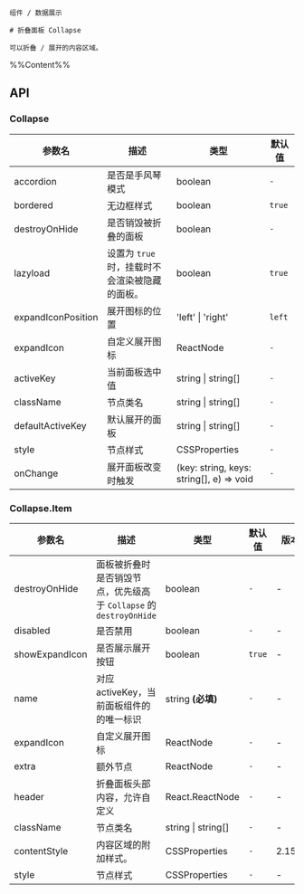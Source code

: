 `````
组件 / 数据展示

# 折叠面板 Collapse

可以折叠 / 展开的内容区域。
`````

%%Content%%

## API

### Collapse

|参数名|描述|类型|默认值|
|---|---|---|---|
|accordion|是否是手风琴模式|boolean |`-`|
|bordered|无边框样式|boolean |`true`|
|destroyOnHide|是否销毁被折叠的面板|boolean |`-`|
|lazyload|设置为 `true` 时，挂载时不会渲染被隐藏的面板。|boolean |`true`|
|expandIconPosition|展开图标的位置|'left' \| 'right' |`left`|
|expandIcon|自定义展开图标|ReactNode |`-`|
|activeKey|当前面板选中值|string \| string[] |`-`|
|className|节点类名|string \| string[] |`-`|
|defaultActiveKey|默认展开的面板|string \| string[] |`-`|
|style|节点样式|CSSProperties |`-`|
|onChange|展开面板改变时触发|(key: string, keys: string[], e) => void |`-`|

### Collapse.Item

|参数名|描述|类型|默认值|版本|
|---|---|---|---|---|
|destroyOnHide|面板被折叠时是否销毁节点，优先级高于 `Collapse` 的 `destroyOnHide`|boolean |`-`|-|
|disabled|是否禁用|boolean |`-`|-|
|showExpandIcon|是否展示展开按钮|boolean |`true`|-|
|name|对应 activeKey，当前面板组件的的唯一标识|string  **(必填)**|`-`|-|
|expandIcon|自定义展开图标|ReactNode |`-`|-|
|extra|额外节点|ReactNode |`-`|-|
|header|折叠面板头部内容，允许自定义|React.ReactNode |`-`|-|
|className|节点类名|string \| string[] |`-`|-|
|contentStyle|内容区域的附加样式。|CSSProperties |`-`|2.15.0|
|style|节点样式|CSSProperties |`-`|-|
